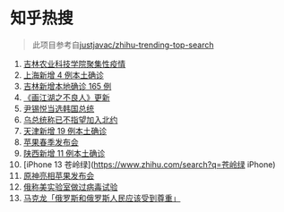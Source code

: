 # 知乎热搜

> 此项目参考自[justjavac/zhihu-trending-top-search](https://github.com/justjavac/zhihu-trending-top-search/blob/main/utils.ts)

<!-- BEGIN -->
  <!-- 最后更新时间:Thu Mar 10 2022 11:10:48 GMT+0000 (Coordinated Universal Time) -->
  1. [吉林农业科技学院聚集性疫情](https://www.zhihu.com/search?q=吉林农业科技学院疫情)
1. [上海新增 4 例本土确诊](https://www.zhihu.com/search?q=上海疫情)
1. [吉林新增本地确诊 165 例](https://www.zhihu.com/search?q=吉林疫情)
1. [《画江湖之不良人》更新](https://www.zhihu.com/search?q=画江湖之不良人)
1. [尹锡悦当选韩国总统](https://www.zhihu.com/search?q=韩国总统)
1. [乌总统称已不指望加入北约](https://www.zhihu.com/search?q=俄罗斯乌克兰)
1. [天津新增 19 例本土确诊](https://www.zhihu.com/search?q=天津疫情)
1. [苹果春季发布会](https://www.zhihu.com/search?q=苹果春季发布会)
1. [陕西新增 11 例本土确诊](https://www.zhihu.com/search?q=陕西疫情)
1. [iPhone 13 苍岭绿](https://www.zhihu.com/search?q=苍岭绿 iPhone)
1. [原神亮相苹果发布会](https://www.zhihu.com/search?q=原神)
1. [俄称美实验室做过病毒试验](https://www.zhihu.com/search?q=蝙蝠新冠病毒样本试验)
1. [马克龙「俄罗斯和俄罗斯人民应该受到尊重」](https://www.zhihu.com/search?q=马克龙俄罗斯)
  <!-- END -->